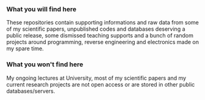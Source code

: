 ### What you will find here
These repositories contain supporting informations and raw data from some of my scientific papers, unpublished codes and databases deserving a public release, some dismissed teaching supports and a bunch of random projects around programming, reverse engineering and electronics made on my spare time.

### What you won't find here
My ongoing lectures at University, most of my scientific papers and my current research projects are not open access or are stored in other public databases/servers.
